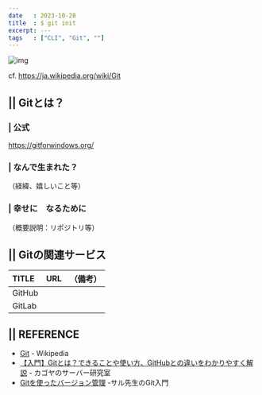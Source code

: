 ```yaml
---
date   : 2023-10-28
title  : $ git init 
excerpt: ---
tags   : ["CLI", "Git", ""]
---
```


![img](https://upload.wikimedia.org/wikipedia/commons/thumb/e/e0/Git-logo.svg/300px-Git-logo.svg.png)

cf. https://ja.wikipedia.org/wiki/Git

## || Gitとは？
### | 公式 
https://gitforwindows.org/

### | なんで生まれた？
（経緯、嬉しいこと等）

### | 幸せに　なるために
（概要説明：リポジトリ等）



## || Gitの関連サービス

|TITLE|URL|（備考）|
|:-|:-|:-|
|GitHub|||
|GitLab|||



## || REFERENCE
- [Git](https://ja.wikipedia.org/wiki/Git) - Wikipedia
- [【入門】Gitとは？できることや使い方、GitHubとの違いをわかりやすく解説](https://www.kagoya.jp/howto/it-glossary/develop/git/) - カゴヤのサーバー研究室
- [Gitを使ったバージョン管理](https://backlog.com/ja/git-tutorial/intro/01/) -サル先生のGit入門
